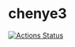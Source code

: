 # chenye3
[![Actions Status](https://github.com/exchenye3/chenye3/workflows/verify/badge.svg)](https://github.com/exchenye3/chenye3/actions)
